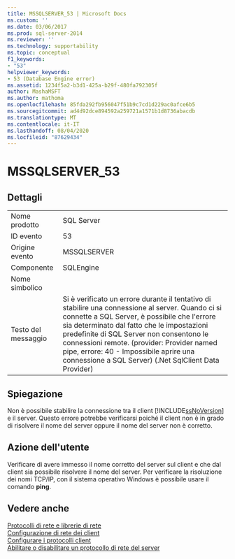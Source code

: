 ```yaml
---
title: MSSQLSERVER_53 | Microsoft Docs
ms.custom: ''
ms.date: 03/06/2017
ms.prod: sql-server-2014
ms.reviewer: ''
ms.technology: supportability
ms.topic: conceptual
f1_keywords:
- "53"
helpviewer_keywords:
- 53 (Database Engine error)
ms.assetid: 1234f5a2-b3d1-425a-b29f-480fa792305f
author: MashaMSFT
ms.author: mathoma
ms.openlocfilehash: 85fda292fb956047f51b9c7cd1d229ac0afce6b5
ms.sourcegitcommit: ad4d92dce894592a259721a1571b1d8736abacdb
ms.translationtype: MT
ms.contentlocale: it-IT
ms.lasthandoff: 08/04/2020
ms.locfileid: "87629434"
---
```

# <a name="mssqlserver_53"></a>MSSQLSERVER_53
    
## <a name="details"></a>Dettagli  
  
|||  
|-|-|  
|Nome prodotto|SQL Server|  
|ID evento|53|  
|Origine evento|MSSQLSERVER|  
|Componente|SQLEngine|  
|Nome simbolico||  
|Testo del messaggio|Si è verificato un errore durante il tentativo di stabilire una connessione al server.  Quando ci si connette a SQL Server, è possibile che l'errore sia determinato dal fatto che le impostazioni predefinite di SQL Server non consentono le connessioni remote. (provider: Provider named pipe, errore: 40 - Impossibile aprire una connessione a SQL Server) (.Net SqlClient Data Provider)|  
  
## <a name="explanation"></a>Spiegazione  
 Non è possibile stabilire la connessione tra il client [!INCLUDE[ssNoVersion](../../includes/ssnoversion-md.md)] e il server. Questo errore potrebbe verificarsi poiché il client non è in grado di risolvere il nome del server oppure il nome del server non è corretto.  
  
## <a name="user-action"></a>Azione dell'utente  
 Verificare di avere immesso il nome corretto del server sul client e che dal client sia possibile risolvere il nome del server. Per verificare la risoluzione dei nomi TCP/IP, con il sistema operativo Windows è possibile usare il comando **ping**.  
  
## <a name="see-also"></a>Vedere anche  
 [Protocolli di rete e librerie di rete](../../sql-server/install/network-protocols-and-network-libraries.md)   
 [Configurazione di rete dei client](../../database-engine/configure-windows/client-network-configuration.md)   
 [Configurare i protocolli client](../../database-engine/configure-windows/configure-client-protocols.md)   
 [Abilitare o disabilitare un protocollo di rete del server](../../database-engine/configure-windows/enable-or-disable-a-server-network-protocol.md)  
  
  
